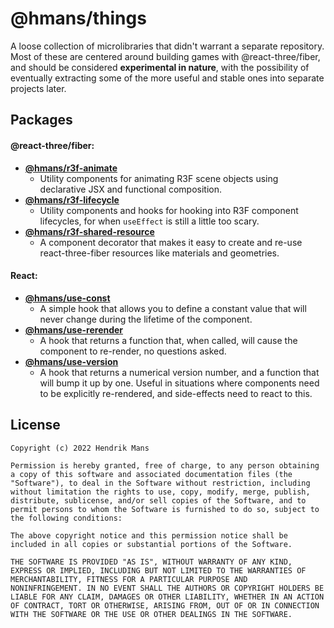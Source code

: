 # @hmans/things

A loose collection of microlibraries that didn't warrant a separate repository. Most of these are centered around building games with @react-three/fiber, and should be considered **experimental in nature**, with the possibility of eventually extracting some of the more useful and stable ones into separate projects later.

## Packages

#### @react-three/fiber:

- **[@hmans/r3f-animate](https://github.com/hmans/things/tree/main/packages/hmans-r3f-animate)**
  - Utility components for animating R3F scene objects using declarative JSX and functional composition.
- **[@hmans/r3f-lifecycle](https://github.com/hmans/things/tree/main/packages/hmans-r3f-lifecycle)**
  - Utility components and hooks for hooking into R3F component lifecycles, for when `useEffect` is still a little too scary.
- **[@hmans/r3f-shared-resource](https://github.com/hmans/things/tree/main/packages/hmans-r3f-shared-resource)**
  - A component decorator that makes it easy to create and re-use react-three-fiber resources like materials and geometries.

#### React:

- **[@hmans/use-const](https://github.com/hmans/things/tree/main/packages/hmans-use-const)**
  - A simple hook that allows you to define a constant value that will never change during the lifetime of the component.
- **[@hmans/use-rerender](https://github.com/hmans/things/tree/main/packages/hmans-use-rerender)**
  - A hook that returns a function that, when called, will cause the component to re-render, no questions asked.
- **[@hmans/use-version](https://github.com/hmans/things/tree/main/packages/hmans-use-version)**
  - A hook that returns a numerical version number, and a function that will bump it up by one. Useful in situations where components need to be explicitly re-rendered, and side-effects need to react to this.

## License

```
Copyright (c) 2022 Hendrik Mans

Permission is hereby granted, free of charge, to any person obtaining
a copy of this software and associated documentation files (the
"Software"), to deal in the Software without restriction, including
without limitation the rights to use, copy, modify, merge, publish,
distribute, sublicense, and/or sell copies of the Software, and to
permit persons to whom the Software is furnished to do so, subject to
the following conditions:

The above copyright notice and this permission notice shall be
included in all copies or substantial portions of the Software.

THE SOFTWARE IS PROVIDED "AS IS", WITHOUT WARRANTY OF ANY KIND,
EXPRESS OR IMPLIED, INCLUDING BUT NOT LIMITED TO THE WARRANTIES OF
MERCHANTABILITY, FITNESS FOR A PARTICULAR PURPOSE AND
NONINFRINGEMENT. IN NO EVENT SHALL THE AUTHORS OR COPYRIGHT HOLDERS BE
LIABLE FOR ANY CLAIM, DAMAGES OR OTHER LIABILITY, WHETHER IN AN ACTION
OF CONTRACT, TORT OR OTHERWISE, ARISING FROM, OUT OF OR IN CONNECTION
WITH THE SOFTWARE OR THE USE OR OTHER DEALINGS IN THE SOFTWARE.
```
